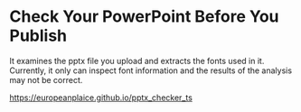 # Check Your PowerPoint Before You Publish
It examines the pptx file you upload and extracts the fonts used in it. Currently, it only can inspect font information and the results of the analysis may not be correct.

https://europeanplaice.github.io/pptx_checker_ts